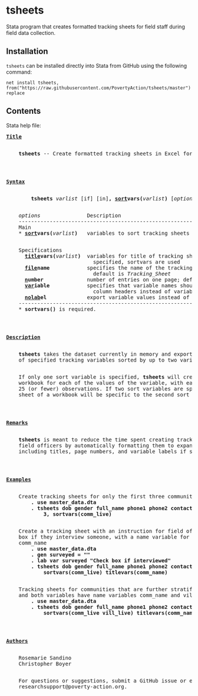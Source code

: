 # tsheets
Stata program that creates formatted tracking sheets for field staff during field data collection.

## Installation

`tsheets` can be installed directly into Stata from GitHub using the following command: 
```
net install tsheets, from("https://raw.githubusercontent.com/PovertyAction/tsheets/master") replace
```

## Contents
Stata help file: 
      
<pre>
<b><u>Title</u></b>
<p>
    <b>tsheets</b> -- Create formatted tracking sheets in Excel for field staff.
<p>
<p>
<a name="syntax"></a><b><u>Syntax</u></b>
<p>
        <b>tsheets</b> <i>varlist</i> [if] [in]<b>,</b> <b><u>sort</u></b><b>vars(</b><i>varlist</i><b>)</b> [<i>options</i>]
<p>
    <i>options</i>               Description
    -------------------------------------------------------------------------
    Main
    * <b><u>sort</u></b><b>vars(</b><i>varlist</i><b>)</b>   variables to sort tracking sheets
<p>
    Specifications
      <b><u>title</u></b><b>vars(</b><i>varlist</i><b>)</b>  variables for title of tracking sheets; if not
                            specified, sortvars are used
      <b><u>file</u></b><b>name</b>            specifies the name of the tracking sheets file;
                            default is <i>Tracking_Sheet</i>
      <b><u>n</u></b><b>umber</b>              number of entries on one page; default is 25
      <b><u>var</u></b><b>iable</b>            specifies that variable names should be used as
                            column headers instead of variable labels
      <b><u>nolab</u></b><b>el</b>             export variable values instead of value labels
    -------------------------------------------------------------------------
    * <b>sortvars()</b> is required.
<p>
<p>
<b><u>Description</u></b>
<p>
    <b>tsheets</b> takes the dataset currently in memory and exports an excel file
    of specified tracking variables sorted by up to two variables.
<p>
    If only one sort variable is specified, <b>tsheets</b> will create a separate
    workbook for each of the values of the variable, with each sheet holding
    25 (or fewer) observations. If two sort variables are specified, each
    sheet of a workbook will be specific to the second sort variable.
<p>
<p>
<a name="remarks"></a><b><u>Remarks</u></b>
<p>
    <b>tsheets</b> is meant to reduce the time spent creating tracking sheets for
    field officers by automatically formatting them to expand all cells and
    including titles, page numbers, and variable labels if specified.
<p>
<p>
<a name="examples"></a><b><u>Examples</u></b>
<p>
    Create tracking sheets for only the first three communities in comm_live
        <b>. use master_data.dta</b>
        <b>. tsheets dob gender full_name phone1 phone2 contact1 if comm_live &lt;=</b>
            <b>3, sortvars(comm_live)</b>
<p>
    Create a tracking sheet with an instruction for field officer to check
    box if they interview someone, with a name variable for the community
    comm_name
        <b>. use master_data.dta</b>
        <b>. gen surveyed = ""</b>
        <b>. lab var surveyed "Check box if interviewed"</b>
        <b>. tsheets dob gender full_name phone1 phone2 contact1,</b>
            <b>sortvars(comm_live) titlevars(comm_name)</b>
<p>
    Tracking sheets for communities that are further stratified by villages,
    and both variables have name variables comm_name and vill_name
        <b>. use master_data.dta</b>
        <b>. tsheets dob gender full_name phone1 phone2 contact1,</b>
            <b>sortvars(comm_live vill_live) titlevars(comm_name vill_name) </b>
<p>
<p>
<a name="authors"></a><b><u>Authors</u></b>
<p>
    Rosemarie Sandino
    Christopher Boyer
<p>
    For questions or suggestions, submit a GitHub issue or e-mail
    researchsupport@poverty-action.org.
</pre>
